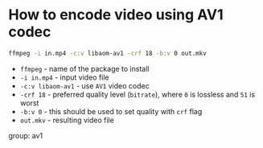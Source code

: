 # How to encode video using AV1 codec

```bash
ffmpeg -i in.mp4 -c:v libaom-av1 -crf 18 -b:v 0 out.mkv
```

- `ffmpeg` - name of the package to install
- `-i in.mp4` - input video file
- `-c:v libaom-av1` - use `AV1` video codec
- `-crf 18` - preferred quality level (`bitrate`), where `0` is lossless and `51` is worst
- `-b:v 0` - this should be used to set quality with `crf` flag
- `out.mkv` - resulting video file

group: av1


